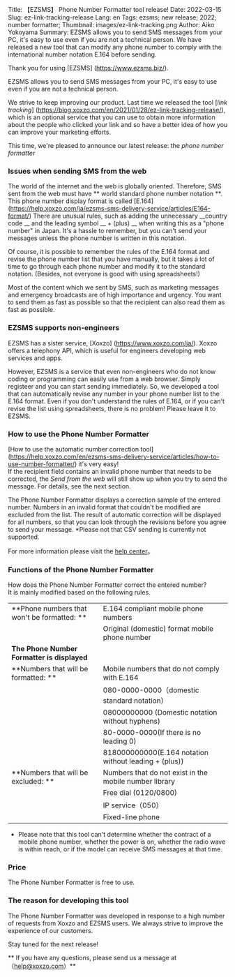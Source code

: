 Title: 【EZSMS】 Phone Number Formatter tool release! 
Date: 2022-03-15
Slug: ez-link-tracking-release
Lang: en
Tags: ezsms; new release; 2022; number formatter;
Thumbnail: images/ez-link-tracking.png
Author: Aiko Yokoyama
Summary: EZSMS allows you to send SMS messages from your PC, it's easy to use even if you are not a technical person. We have released a new tool that can modify any phone number to comply with the international number notation E.164 before sending.

Thank you for using [EZSMS] (https://www.ezsms.biz/).

EZSMS allows you to send SMS messages from your PC, it's easy to use even if you are not a technical person.

We strive to keep improving our product. Last time we released the tool  [_link tracking_] (https://blog.xoxzo.com/en/2021/01/28/ez-link-tracking-release/), which is an optional service that you can use to obtain more information about the people who clicked your link and so have a better idea of how you can improve your marketing efforts.

This time, we're pleased to announce our latest release: the _phone number formatter_

### Issues when sending SMS from the web

The world of the internet and the web is globally oriented. Therefore, SMS sent from the web must have ** world standard phone number notation **.
This phone number display format is called [E.164] (https://help.xoxzo.com/ja/ezsms-sms-delivery-service/articles/E164-format/)
There are unusual rules, such as adding the unnecessary __country code __ and the leading symbol __ + (plus) __ when writing this as a "phone number" in Japan.
It's a hassle to remember, but you can't send your messages unless the phone number is written in this notation.

Of course, it is possible to remember the rules of the E.164 format and revise the phone number list that you have manually, but it takes a lot of time to go through each phone number and modify it to the standard notation. (Besides, not everyone is good with using spreadsheets!)

Most of the content which we sent by SMS, such as marketing messages and emergency broadcasts are of high importance and urgency. You want to send them as fast as possible so that the recipient can also read them as fast as possible.

### EZSMS supports non-engineers

EZSMS has a sister service, [Xoxzo] (https://www.xoxzo.com/ja/). Xoxzo offers a telephony API, which is useful for engineers developing web services and apps.

However, EZSMS is a service that even non-engineers who do not know coding or programming can easily use from a web browser. Simply registeer and you can start sending immediately. So, we developed a tool that can automatically revise any number in your phone number list to the E.164 format. Even if you don't understand the rules of E.164, or if you can't revise the list using spreadsheets, there is no problem! Please leave it to EZSMS.

### How to use the Phone Number Formatter

[How to use the automatic number correction tool] (https://help.xoxzo.com/en/ezsms-sms-delivery-service/articles/how-to-use-number-formatter/) it's very easy! <br>
If the recipient field contains an invalid phone number that needs to be corrected, the _Send from the web_ will still show up when you try to send the message. For details, see the next section.

The Phone Number Formatter displays a correction sample of the entered number. Numbers in an invalid format that couldn't be modified are excluded from the list. The result of automatic correction will be displayed for all numbers, so that you can look through the revisions before you agree to send your message.
*Please not that CSV sending is currently not supported. 

For more information please visit the [help center](https://help.xoxzo.com/en/ezsms-sms-delivery-service/articles/how-to-use-number-formatter)。


### Functions of the Phone Number Formatter

How does the Phone Number Formatter correct the entered number? <br>
It is mainly modified based on the following rules.

|||
|--------------------|--------------------|
|**Phone numbers that won't be formatted: **|E.164 compliant mobile phone numbers|
||Original (domestic) format mobile phone number | corrected to the E.164 number before sending|
|**The Phone Number Formatter is displayed**||
|**Numbers that will be formatted: ** | Mobile numbers that do not comply with E.164|
||080-0000-0000（domestic standard notation）|
||08000000000 (Domestic notation without hyphens)|
||80-0000-0000(If there is no leading 0)|
||818000000000(E.164 notation without leading + (plus))|
|**Numbers that will be excluded: ** | Numbers that do not exist in the mobile number library|
||Free dial (0120/0800)|
||IP service（050）|
||Fixed-line phone|

* Please note that this tool can't determine whether the contract of a mobile phone number, whether the power is on, whether the radio wave is within reach, or if the model can receive SMS messages at that time.

### Price

The Phone Number Formatter is free to use.

### The reason for developing this tool

The Phone Number Formatter was developed in response to a high number of requests from Xoxzo and EZSMS users.
We always strive to improve the experience of our customers. 

Stay tuned for the next release!

** If you have any questions, please send us a message at（help@xoxzo.com）**

